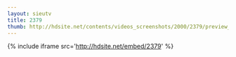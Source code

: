 ```yaml
---
layout: sieutv
title: 2379
thumb: http://hdsite.net/contents/videos_screenshots/2000/2379/preview_360p.mp4.jpg
---
```

{% include iframe src='http://hdsite.net/embed/2379' %}
 

